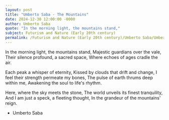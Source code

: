 ```yaml
---
layout: post
title: "Umberto Saba - The Mountains"
date: 2024-12-30 12:00:00 -0000
author: Umberto Saba
quote: "In the morning light, the mountains stand,"
subject: Futurism and Nature (Early 20th century)
permalink: /Futurism and Nature (Early 20th century)/Umberto Saba/Umberto Saba - The Mountains
---
```


In the morning light, the mountains stand,
Majestic guardians over the vale,
Their silence profound, a sacred space,
Where echoes of ages cradle the air.

Each peak a whisper of eternity,
Kissed by clouds that drift and change,
I feel their strength permeate my bones,
The pulse of earth thrums deep within me,
Awakening the soul to life's rhythm.

Here, where the sky meets the stone,
The world unveils its finest tranquility,
And I am just a speck, a fleeting thought,
In the grandeur of the mountains’ reign.

- Umberto Saba
